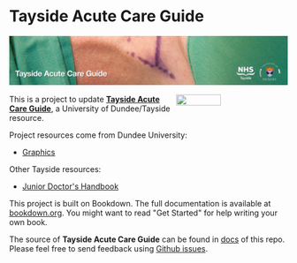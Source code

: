 # Tayside Acute Care Guide

[![](docs/banner-acute-care-guide.jpg)](https://fergustaylor.github.io/acutecareguide/)

<a href="https://fergustaylor.github.io/acutecareguide/"><img width="40%" height="40%" src="https://raw.githubusercontent.com/fergustaylor/acutecareguide/master/University-of-Dundee-Logos/STACKED%20LOGO/A4%20CMYK%20Logo%40100%25/A4_UoD_LOGO%20CMYK%40100%25%20%40300dpi.jpg" align="right" /></a>

This is a project to update [**Tayside Acute Care Guide**](https://blogs.cmdn.dundee.ac.uk/acutecareguide/), a University of Dundee/Tayside resource.

Project resources come from Dundee University:
- [Graphics](https://www.dundee.ac.uk/brand/toolkit/logo/)

Other Tayside resources:
- [Junior Doctor's Handbook](https://www.nhstayside.scot.nhs.uk/WorkingWithUs/InformationforStaffandClinicians/PROD_231331/index.htm)

This project is built on Bookdown. The full documentation is available at [bookdown.org](https://bookdown.org/yihui/bookdown). You might want to read "Get Started" for help writing your own book.

The source of **Tayside Acute Care Guide** can be found in [docs](https://github.com/fergustaylor/acutecareguide/docs) of this repo. 
Please feel free to send feedback using [Github issues](https://github.com/fergustaylor/acutecareguide/issues).
